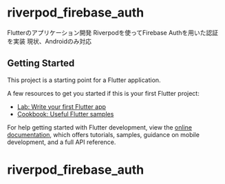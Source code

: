 # riverpod_firebase_auth

Flutterのアプリケーション開発 Riverpodを使ってFirebase Authを用いた認証を実装
現状、Androidのみ対応



## Getting Started

This project is a starting point for a Flutter application.

A few resources to get you started if this is your first Flutter project:

- [Lab: Write your first Flutter app](https://docs.flutter.dev/get-started/codelab)
- [Cookbook: Useful Flutter samples](https://docs.flutter.dev/cookbook)

For help getting started with Flutter development, view the
[online documentation](https://docs.flutter.dev/), which offers tutorials,
samples, guidance on mobile development, and a full API reference.
# riverpod_firebase_auth
